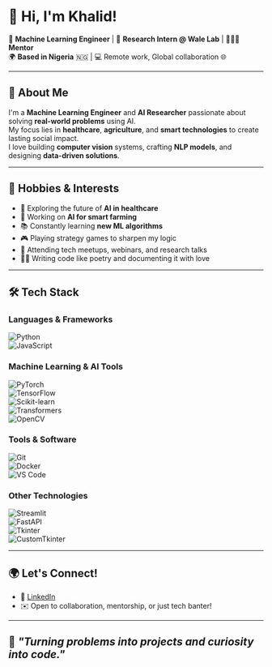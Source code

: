 # 👋 Hi, I'm Khalid!

💼 **Machine Learning Engineer** | 🧪 **Research Intern @ Wale Lab** | 🧑🏽‍🏫 **Mentor**  
🌍 **Based in Nigeria** 🇳🇬 | 💻 Remote work, Global collaboration 🌐  

---

## 🚀 About Me

I'm a **Machine Learning Engineer** and **AI Researcher** passionate about solving **real-world problems** using AI.  
My focus lies in **healthcare**, **agriculture**, and **smart technologies** to create lasting social impact.  
I love building **computer vision** systems, crafting **NLP models**, and designing **data-driven solutions**.

---

## 🧠 Hobbies & Interests

- 🧬 Exploring the future of **AI in healthcare**
- 🌾 Working on **AI for smart farming**
- 📚 Constantly learning **new ML algorithms**
- 🎮 Playing strategy games to sharpen my logic
- 🎤 Attending tech meetups, webinars, and research talks
- ✍🏽 Writing code like poetry and documenting it with love

---

## 🛠️ Tech Stack

### **Languages & Frameworks**  
![Python](https://img.shields.io/badge/-Python-3776AB?style=flat&logo=python&logoColor=white)  
![JavaScript](https://img.shields.io/badge/-JavaScript-F7DF1E?style=flat&logo=javascript&logoColor=black)

### **Machine Learning & AI Tools**  
![PyTorch](https://img.shields.io/badge/-PyTorch-EE4C2C?style=flat&logo=pytorch&logoColor=white)  
![TensorFlow](https://img.shields.io/badge/-TensorFlow-FF6F00?style=flat&logo=tensorflow&logoColor=white)  
![Scikit-learn](https://img.shields.io/badge/-Scikit_learn-F7931E?style=flat&logo=scikit-learn&logoColor=white)  
![Transformers](https://img.shields.io/badge/-Transformers-FF9900?style=flat&logo=huggingface&logoColor=white)  
![OpenCV](https://img.shields.io/badge/-OpenCV-5C3EE8?style=flat&logo=opencv&logoColor=white)

### **Tools & Software**  
![Git](https://img.shields.io/badge/-Git-F05032?style=flat&logo=git&logoColor=white)  
![Docker](https://img.shields.io/badge/-Docker-2496ED?style=flat&logo=docker&logoColor=white)  
![VS Code](https://img.shields.io/badge/-VS%20Code-007ACC?style=flat&logo=visualstudiocode&logoColor=white)

### **Other Technologies**  
![Streamlit](https://img.shields.io/badge/-Streamlit-FF4B4B?style=flat&logo=streamlit&logoColor=white)  
![FastAPI](https://img.shields.io/badge/-FastAPI-009688?style=flat&logo=fastapi&logoColor=white)  
![Tkinter](https://img.shields.io/badge/-Tkinter-008000?style=flat&logo=python&logoColor=white)  
![CustomTkinter](https://img.shields.io/badge/-CustomTkinter-30A2DA?style=flat&logo=python&logoColor=white)

---

## 🌍 Let's Connect!

- 💼 [LinkedIn](https://www.linkedin.com/in/ahmad-khalid-hussain/)
- ✉️ Open to collaboration, mentorship, or just tech banter!

---

## 🎯 *"Turning problems into projects and curiosity into code."*
